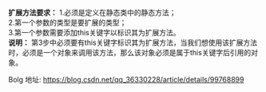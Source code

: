**扩展方法要求：**
 1.必须是定义在静态类中的静态方法；<br/>
 2.第一个参数的类型是要扩展的类型；<br/>
 3.第一个参数需要添加this关键字以标识其为扩展方法。 <br/>
 **说明：** 第3步中必须要有this关键字标识其为扩展方法，当我们想使用该扩展方法时，必须是一个对象来调用该方法，那么该对象必须是属于this关键字后引用的对象。<br/>

Bolg 地址: https://blog.csdn.net/qq_36330228/article/details/99768899
